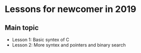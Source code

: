 # Lessons for newcomer in 2019

## Main topic

* Lesson 1: Basic syntex of C
* Lesson 2: More syntex and pointers and binary search

